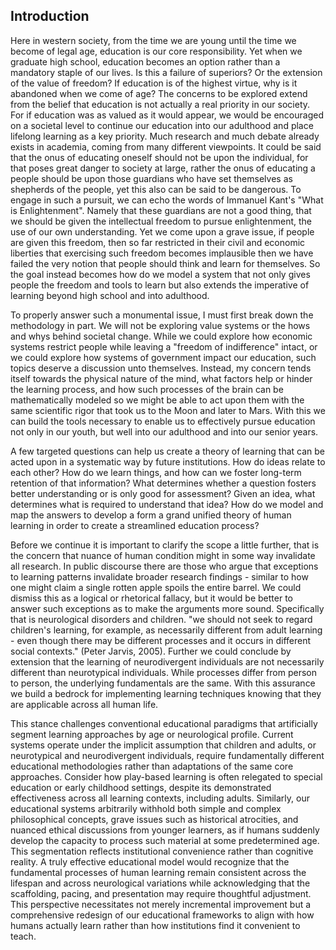 ## Introduction
Here in western society, from the time we are young until the time we become of legal age, education is our core responsibility. Yet when we graduate high school, education becomes an option rather than a mandatory staple of our lives. Is this a failure of superiors? Or the extension of the value of freedom? If education is of the highest virtue, why is it abandoned when we come of age? The concerns to be explored extend from the belief that education is not actually a real priority in our society. For if education was as valued as it would appear, we would be encouraged on a societal level to continue our education into our adulthood and place lifelong learning as a key priority. Much research and much debate already exists in academia, coming from many different viewpoints. It could be said that the onus of educating oneself should not be upon the individual, for that poses great danger to society at large, rather the onus of educating a people should be upon those guardians who have set themselves as shepherds of the people, yet this also can be said to be dangerous. To engage in such a pursuit, we can echo the words of Immanuel Kant's "What is Enlightenment". Namely that these guardians are not a good thing, that we should be given the intellectual freedom to pursue enlightenment, the use of our own understanding. Yet we come upon a grave issue, if people are given this freedom, then so far restricted in their civil and economic liberties that exercising such freedom becomes implausible then we have failed the very notion that people should think and learn for themselves. So the goal instead becomes how do we model a system that not only gives people the freedom and tools to learn but also extends the imperative of learning beyond high school and into adulthood.

To properly answer such a monumental issue, I must first break down the methodology in part. We will not be exploring value systems or the hows and whys behind societal change. While we could explore how economic systems restrict people while leaving a "freedom of indifference" intact, or we could explore how systems of government impact our education, such topics deserve a discussion unto themselves. Instead, my concern tends itself towards the physical nature of the mind, what factors help or hinder the learning process, and how such processes of the brain can be mathematically modeled so we might be able to act upon them with the same scientific rigor that took us to the Moon and later to Mars. With this we can build the tools necessary to enable us to effectively pursue education not only in our youth, but well into our adulthood and into our senior years.

A few targeted questions can help us create a theory of learning that can be acted upon in a systematic way by future institutions. How do ideas relate to each other? How do we learn things, and how can we foster long-term retention of that information? What determines whether a question fosters better understanding or is only good for assessment? Given an idea, what determines what is required to understand that idea? How do we model and map the answers to develop a form a grand unified theory of human learning in order to create a streamlined education process?

Before we continue it is important to clarify the scope a little further, that is the concern that nuance of human condition might in some way invalidate all research. In public discourse there are those who argue that exceptions to learning patterns invalidate broader research findings - similar to how one might claim a single rotten apple spoils the entire barrel. We could dismiss this as a logical or rhetorical fallacy, but it would be better to answer such exceptions as to make the arguments more sound. Specifically that is neurological disorders and children. "we should not seek to regard children's learning, for example, as necessarily different from adult learning - even though there may be different processes and it occurs in different social contexts." (Peter Jarvis, 2005). Further we could conclude by extension that the learning of neurodivergent individuals are not necessarily different than neurotypical individuals. While processes differ from person to person, the underlying fundamentals are the same. With this assurance we build a bedrock for implementing learning techniques knowing that they are applicable across all human life.

This stance challenges conventional educational paradigms that artificially segment learning approaches by age or neurological profile. Current systems operate under the implicit assumption that children and adults, or neurotypical and neurodivergent individuals, require fundamentally different educational methodologies rather than adaptations of the same core approaches. Consider how play-based learning is often relegated to special education or early childhood settings, despite its demonstrated effectiveness across all learning contexts, including adults. Similarly, our educational systems arbitrarily withhold both simple and complex philosophical concepts, grave issues such as historical atrocities, and nuanced ethical discussions from younger learners, as if humans suddenly develop the capacity to process such material at some predetermined age. This segmentation reflects institutional convenience rather than cognitive reality. A truly effective educational model would recognize that the fundamental processes of human learning remain consistent across the lifespan and across neurological variations while acknowledging that the scaffolding, pacing, and presentation may require thoughtful adjustment. This perspective necessitates not merely incremental improvement but a comprehensive redesign of our educational frameworks to align with how humans actually learn rather than how institutions find it convenient to teach.